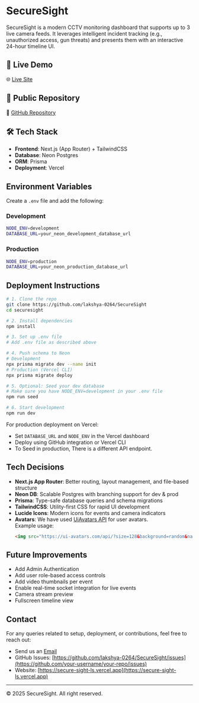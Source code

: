 # SecureSight

SecureSight is a modern CCTV monitoring dashboard that supports up to 3 live camera feeds. It leverages intelligent incident tracking (e.g., unauthorized access, gun threats) and presents them with an interactive 24-hour timeline UI.

## 🚀 Live Demo

🌐 [Live Site](https://secure-sight-ls.vercel.app)

## 📁 Public Repository

🔗 [GitHub Repository](https://github.com/lakshya-0264/SecureSight)

## 🛠 Tech Stack

- **Frontend**: Next.js (App Router) + TailwindCSS
- **Database**: Neon Postgres
- **ORM**: Prisma
- **Deployment**: Vercel

## Environment Variables

Create a `.env` file and add the following:

### Development
```bash
NODE_ENV=development
DATABASE_URL=your_neon_development_database_url
```

### Production
```bash
NODE_ENV=production
DATABASE_URL=your_neon_production_database_url
```

## Deployment Instructions

```bash
# 1. Clone the repo
git clone https://github.com/lakshya-0264/SecureSight
cd securesight

# 2. Install dependencies
npm install

# 3. Set up .env file
# Add .env file as described above

# 4. Push schema to Neon
# Development
npx prisma migrate dev --name init
# Production (Vercel CLI)
npx prisma migrate deploy 

# 5. Optional: Seed your dev database
# Make sure you have NODE_ENV=development in your .env file
npm run seed

# 6. Start development
npm run dev
```

For production deployment on Vercel:
- Set `DATABASE_URL` and `NODE_ENV` in the Vercel dashboard
- Deploy using GitHub integration or Vercel CLI
- To Seed in production, There is a different API endpoint.

## Tech Decisions

- **Next.js App Router**: Better routing, layout management, and file-based structure
- **Neon DB**: Scalable Postgres with branching support for dev & prod
- **Prisma**: Type-safe database queries and schema migrations
- **TailwindCSS**: Utility-first CSS for rapid UI development
- **Lucide Icons**: Modern icons for events and camera indicators
- **Avatars**: We have used [UiAvatars API](https://ui-avatars.com/) for user avatars.  
  Example usage:
    ```html
   <img src="https://ui-avatars.com/api/?size=128&background=random&name=Lakshya+Singhal" alt="User" className="w-8 h-8 rounded-full object-cover" />
    ```

## Future Improvements

- Add Admin Authentication
- Add user role-based access controls
- Add video thumbnails per event
- Enable real-time socket integration for live events
- Camera stream preview
- Fullscreen timeline view

## Contact

For any queries related to setup, deployment, or contributions, feel free to reach out:

- Send us an [Email](mailto:lakshyasinghal2320@gmail.com)
- GitHub Issues: [https://github.com/lakshya-0264/SecureSight/issues](https://github.com/your-username/your-repo/issues)
- Website: [https://secure-sight-ls.vercel.app](https://secure-sight-ls.vercel.app)


---

© 2025 SecureSight. All right reserved.